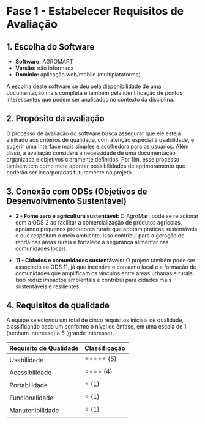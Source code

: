 # Fase 1 - Estabelecer Requisitos de Avaliação

## 1. Escolha do Software
- **Software:** AGROMART
- **Versão:** não informada
- **Domínio:** aplicação web/mobile (multiplataforma)

A escolha deste software se deu pela disponibilidade de uma documentação mais completa e também pela identificação de pontos interessantes que podem ser analisados no contexto da disciplina.

## 2. Propósito da avaliação
O processo de avaliação do software busca assegurar que ele esteja alinhado aos critérios de qualidade, com atenção especial à usabilidade, e sugerir uma interface mais simples e acolhedora para os usuários. Além disso, a avaliação considera a necessidade de uma documentação organizada e objetivos claramente definidos. Por fim, esse processo também tem como meta apontar possibilidades de aprimoramento que poderão ser incorporadas futuramente no projeto.

## 3. Conexão com ODSs (Objetivos de Desenvolvimento Sustentável)
- **2 - Fome zero e agricultura sustentável:** O AgroMart pode se relacionar com a ODS 2 ao facilitar a comercialização de produtos agrícolas, apoiando pequenos produtores rurais que adotam práticas sustentáveis e que respeitam o meio ambiente. Isso contribui para a geração de renda nas áreas rurais e fortalece a segurança alimentar nas comunidades locais.

- **11 - Cidades e comunidades sustentáveis:** O projeto também pode ser associado ao ODS 11, já que incentiva o consumo local e a formação de comunidades que amplificam os vínculos entre áreas urbanas e rurais. Isso reduz impactos ambientais e contribui para cidades mais sustentáveis e resilientes.

## 4. Requisitos de qualidade
A equipe selecionou um total de cinco requisitos iniciais de qualidade, classificando cada um conforme o nível de ênfase, em uma escala de 1 (nenhum interesse) a 5 (grande interesse).

| **Requisito de Qualidade** | **Classificação** |
| -------------------------- | ----------------- |
| Usabilidade                | ⭐⭐⭐⭐⭐ (5)    |
| Acessibilidade             | ⭐⭐⭐⭐ (4)      |
| Portabilidade              | ⭐ (1)            |
| Funcionalidade             | ⭐ (1)            |
| Manutenibilidade           | ⭐ (1)            |







